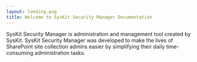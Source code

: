 ```yaml
---
layout: landing.pug
title: Welcome to SysKit Security Manager Documentation 
---
```


SysKit Security Manager is administration and management tool created by SysKit. SysKit Security Manager was developed to make the lives of SharePoint site collection admins easier by simplifying their daily time-consuming administration tasks.
